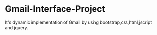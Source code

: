 # Gmail-Interface-Project
It's dynamic implementation of Gmail by using bootstrap,css,html,jscript and jquery.
